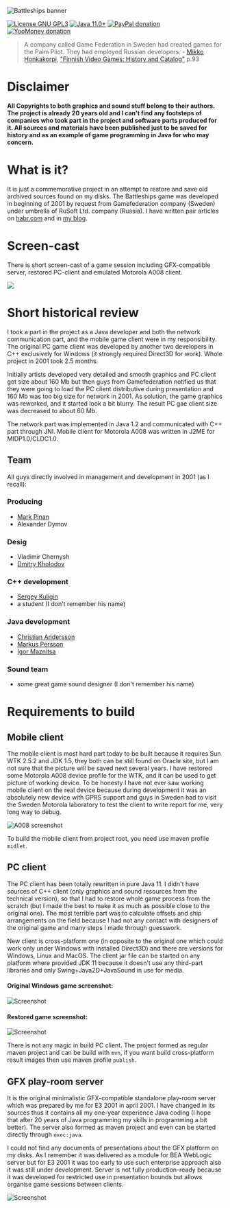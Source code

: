 ![Battleships banner](assets/github_banner.png)

[![License GNU GPL3](https://img.shields.io/badge/license-GNU%20GPL%203-yellow.svg)](http://www.gnu.org/licenses/gpl.html)
[![Java 11.0+](https://img.shields.io/badge/java-11.0%2b-green.svg)](http://www.oracle.com/technetwork/java/javase/downloads/index.html)
[![PayPal donation](https://img.shields.io/badge/donation-PayPal-cyan.svg)](https://www.paypal.com/cgi-bin/webscr?cmd=_s-xclick&hosted_button_id=AHWJHJFBAWGL2)
[![YooMoney donation](https://img.shields.io/badge/donation-Yoo.money-blue.svg)](https://yoomoney.ru/to/41001158080699)

> A company called Game Federation in Sweden had created games for the Palm Pilot. They had employed Russian developers. - [Mikko Honkakorpi](https://www.linkedin.com/in/mikkoh/), ["Finnish Video Games: History and Catalog"](https://www.amazon.com/Finnish-Video-Games-History-Catalog/dp/0786499621) p.93

# Disclaimer
__All Copyrights to both graphics and sound stuff belong to their authors. The project is already 20 years old and I can't find any footsteps of companies who took part in the project and software parts produced for it. All sources and materials have been published just to be saved for history and as an example of game programming in Java for who may concern.__    

# What is it?
It is just a commemorative project in an attempt to restore and save old archived sources found on my disks. The Battleships game was developed in beginning of 2001 by request from Gamefederation company (Sweden) under umbrella of RuSoft Ltd. company (Russia). I have written pair articles on [habr.com](https://habr.com/ru/post/458124/) and in [my blog](http://raydac.blogspot.com/2015/05/the-battleships-game-e3-2001.html).

# Screen-cast
There is short screen-cast of a game session including GFX-compatible server, restored PC-client and emulated Motorola A008 client.

[![](http://img.youtube.com/vi/f1cfqRjnRgk/0.jpg)](http://www.youtube.com/watch?v=f1cfqRjnRgk "Battleships screencast")


# Short historical review
I took a part in the project as a Java developer and both the network communication part, and the mobile game client were in my responsibility. The original PC game client was developed by another two developers in C++ exclusively for Windows (it strongly required Direct3D for work). Whole project in 2001 took 2.5 months.

Initially artists developed very detailed and smooth graphics and PC client got size about 160 Mb but then guys from Gamefederation notified us that they were going to load the PC client distributive during presentation and 160 Mb was too big size for network in 2001. As solution, the game graphics was reworked, and it started look a bit blurry. The result PC gae client size was decreased to about 60 Mb.

The network part was implemented in Java 1.2 and communicated with C++ part through JNI. Mobile client for Motorola A008 was written in J2ME for MIDP1.0/CLDC1.0.

## Team

All guys directly involved in management and development in 2001 (as I recall): 

### Producing

- [Mark Pinan](https://www.linkedin.com/in/markpinan/)
- Alexander Dymov

### Desig

- Vladimir Chernysh
- [Dmitry Kholodov](https://www.linkedin.com/in/dmitry-kholodov-39394661/)

### C++ development

- [Sergey Kuligin](https://www.linkedin.com/in/sergeykuligin/)
- a student (I don't remember his name)

### Java development

- [Christian Andersson](https://www.linkedin.com/in/christianand/)
- [Markus Persson](https://www.linkedin.com/in/markus-persson-7282513/)
- [Igor Maznitsa](https://www.linkedin.com/in/igormaznitsa/)

### Sound team

- some great game sound designer (I don't remember his name)

# Requirements to build

## Mobile client
The mobile client is most hard part today to be built because it requires Sun WTK 2.5.2 and JDK 1.5, they both can be still found on Oracle site, but I am not sure that the picture will be saved next several years. I have restored some Motorola A008 device profile for the WTK, and it can be used to get picture of working device. To be honesty I have not ever saw working mobile client on the real device because during development it was an absolutely new device with GPRS support and guys in Sweden had to visit the Sweden Motorola laboratory to test the client to write report for me, very long way to debug.

![A008 screenshot](battleships-resurrection/battleships-client-a008/assets/emulator_screenshot.jpg)

To build the mobile client from project root, you need use maven profile `midlet`. 

## PC client
The PC client has been totally rewritten in pure Java 11. I didn't have sources of C++ client (only graphics and sound resources from the technical version), so that I had to restore whole game process from the scratch (but I made the best to make it as much as possible close to the original one). The most terrible part was to calculate offsets and ship arrangements on the field because I had not any contact with designers of the original game and many steps I made through guesswork. 

New client is cross-platform one (in opposite to the original one which could work only under Windows with installed Direct3D) and there are versions for Windows, Linux and MacOS. The client jar file can be started on any platform where provided JDK 11 because it doesn't use any third-part libraries and only Swing+Java2D+JavaSound in use for media.  
#### Original Windows game screenshot:
![Screenshot](assets/original_win_game_screenshot.jpg)
#### Restored game screenshot:
![Screenshot](assets/restored_game_screenshot.jpg)

There is not any magic in build PC client. The project formed as regular maven project and can be build with `mvn`, if you want build cross-platform result images then use maven profile `publish`.

## GFX play-room server

It is the original minimalistic GFX-compatible standalone play-room server which was prepared by me for E3 2001 in april 2001. I have changed in its sources thus it contains all my one-year experience Java coding (I hope that after 20 years of Java programming my skills in programming a bit better).
The server also formed as maven project and even can be started directly through `exec:java`.

I could not find any documents of presentations about the GFX platform on my disks. As I remember it was delivered as a module for BEA WebLogic server but for E3 2001 it was too early to use such enterprise approach also it was still under development. Server is not fully production-ready because it was developed for restricted use in presentation bounds but allows organise game sessions between clients.

![Screenshot](battleships-resurrection/gfx-playroom-server/assets/game-session-screenshot.jpg)
